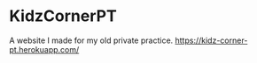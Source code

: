 # KidzCornerPT

A website I made for my old private practice. 
https://kidz-corner-pt.herokuapp.com/